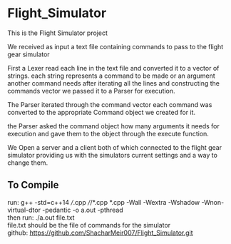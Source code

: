 # Flight_Simulator
This is the Flight Simulator project

We received as input a text file containing commands to pass to the flight gear simulator


First a Lexer read each line in the text file and converted it to a vector of strings.
each string represents a command to be made or an argument another command needs
after iterating all the lines and constructing the commands vector
we passed it to a Parser for execution.

The Parser iterated through the command vector 
each command was converted to the appropriate Command object we created for it.

the Parser asked the command object how many arguments it needs for execution
and gave them to the object through the execute function.

We Open a server and a client both of which connected to the flight gear simulator
providing us with the simulators current settings and a way to change them.

## To Compile
run: g++ -std=c++14 */*.cpp */*/*.cpp  *.cpp -Wall -Wextra -Wshadow -Wnon-virtual-dtor -pedantic -o a.out -pthread\
then run: ./a.out file.txt \
file.txt should be the file of commands
for the simulator \
github:
https://github.com/ShacharMeir007/Flight_Simulator.git